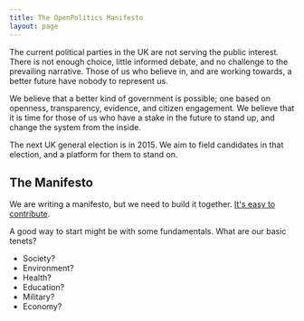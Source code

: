 ```yaml
---
title: The OpenPolitics Manifesto
layout: page
---
```


The current political parties in the UK are not serving the public interest. There is not enough choice, little informed debate, and no challenge to the prevailing narrative. Those of us who believe in, and are working towards, a better future have nobody to represent us.

We believe that a better kind of government is possible; one based on openness, transparency, evidence, and citizen engagement. We believe that it is time for those of us who have a stake in the future to stand up, and change the system from the inside.

The next UK general election is in 2015. We aim to field candidates in that election, and a platform for them to stand on.

## The Manifesto

We are writing a manifesto, but we need to build it together. [It's easy to contribute](/contributing.html).

A good way to start might be with some fundamentals. What are our basic tenets?

* Society?
* Environment?
* Health?
* Education?
* Military?
* Economy?